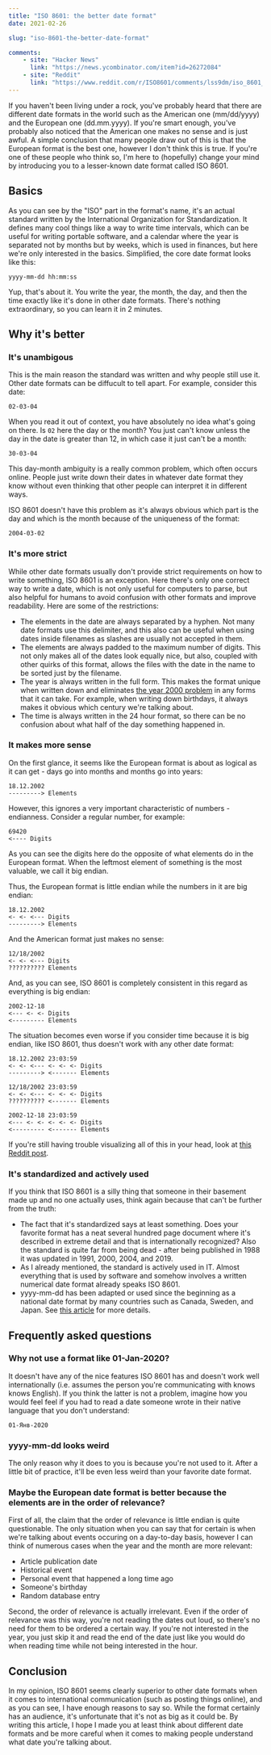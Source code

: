 ```yaml
---
title: "ISO 8601: the better date format"
date: 2021-02-26

slug: "iso-8601-the-better-date-format"

comments:
    - site: "Hacker News"
      link: "https://news.ycombinator.com/item?id=26272084"
    - site: "Reddit"
      link: "https://www.reddit.com/r/ISO8601/comments/lss9dm/iso_8601_the_better_date_format/"
---
```


If you haven't been living under a rock, you've probably heard that
there are different date formats in the world such as the American one
(mm/dd/yyyy) and the European one (dd.mm.yyyy). If you're smart
enough, you've probably also noticed that the American one makes no
sense and is just awful. A simple conclusion that many people draw out
of this is that the European format is the best one, however I don't
think this is true. If you're one of these people who think so, I'm
here to (hopefully) change your mind by introducing you to a
lesser-known date format called ISO 8601.

## Basics

As you can see by the "ISO" part in the format's name, it's an actual
standard written by the International Organization for
Standardization. It defines many cool things like a way to write time
intervals, which can be useful for writing portable software, and a
calendar where the year is separated not by months but by weeks, which
is used in finances, but here we're only interested in the basics.
Simplified, the core date format looks like this:

```
yyyy-mm-dd hh:mm:ss
```

Yup, that's about it. You write the year, the month, the day, and then
the time exactly like it's done in other date formats. There's nothing
extraordinary, so you can learn it in 2 minutes.

## Why it's better

### It's unambigous

This is the main reason the standard was written and why people still
use it. Other date formats can be diffucult to tell apart. For
example, consider this date:

```
02-03-04
```

When you read it out of context, you have absolutely no idea what's
going on there. Is `02` here the day or the month? You just can't know
unless the day in the date is greater than 12, in which case it just
can't be a month:

```
30-03-04
```

This day-month ambiguity is a really common problem, which often
occurs online. People just write down their dates in whatever date
format they know without even thinking that other people can interpret
it in different ways.

ISO 8601 doesn't have this problem as it's always obvious which part
is the day and which is the month because of the uniqueness of the
format:

```
2004-03-02
```

### It's more strict

While other date formats usually don't provide strict requirements on
how to write something, ISO 8601 is an exception. Here there's only
one correct way to write a date, which is not only useful for
computers to parse, but also helpful for humans to avoid confusion
with other formats and improve readability. Here are some of the
restrictions:

* The elements in the date are always separated by a hyphen. Not many
  date formats use this delimiter, and this also can be useful when
  using dates inside filenames as slashes are usually not accepted in
  them.
* The elements are always padded to the maximum number of digits. This
  not only makes all of the dates look equally nice, but also, coupled
  with other quirks of this format, allows the files with the date in
  the name to be sorted just by the filename.
* The year is always written in the full form. This makes the format
  unique when written down and  eliminates [the year 2000 problem] in
  any forms that it can take. For example, when writing down
  birthdays, it always makes it obvious which century we're talking
  about.
* The time is always written in the 24 hour format, so there can be no
  confusion about what half of the day something happened in.

[the year 2000 problem]: https://en.wikipedia.org/wiki/Year_2000_problem

### It makes more sense

On the first glance, it seems like the European format is about as
logical as it can get - days go into months and months go into years:

```
18.12.2002
---------> Elements
```

However, this ignores a very important characteristic of numbers -
endianness. Consider a regular number, for example:

```
69420
<---- Digits
```

As you can see the digits here do the opposite of what elements do in
the European format. When the leftmost element of something is the
most valuable, we call it big endian.

Thus, the European format is little endian while the numbers in it are
big endian:

```
18.12.2002
<- <- <--- Digits
---------> Elements
```

And the American format just makes no sense:

```
12/18/2002
<- <- <--- Digits
?????????? Elements
```

And, as you can see, ISO 8601 is completely consistent in this regard
as everything is big endian:

```
2002-12-18
<--- <- <- Digits
<--------- Elements
```

The situation becomes even worse if you consider time because it is
big endian, like ISO 8601, thus doesn't work with any other date
format:

```
18.12.2002 23:03:59
<- <- <--- <- <- <- Digits
---------> <------- Elements

12/18/2002 23:03:59
<- <- <--- <- <- <- Digits
?????????? <------- Elements

2002-12-18 23:03:59
<--- <- <- <- <- <- Digits
<--------- <------- Elements
```

If you're still having trouble visualizing all of this in your head,
look at [this Reddit post].

[this Reddit post]: https://www.reddit.com/r/ISO8601/comments/ln33j2/datetime_format_by_region_visualised_v3_thanks/

### It's standardized and actively used

If you think that ISO 8601 is a silly thing that someone in their
basement made up and no one actually uses, think again because that
can't be further from the truth:

* The fact that it's standardized says at least something. Does your
  favorite format has a neat several hundred page document where it's
  described in extreme detail and that is internationally recognized?
  Also the standard is quite far from being dead - after being
  published in 1988 it was updated in 1991, 2000, 2004, and 2019.
* As I already mentioned, the standard is actively used in IT.
  Almost everything that is used by software and somehow involves a
  written numerical date format already speaks ISO 8601.
* yyyy-mm-dd has been adapted or used since the beginning as a
  national date format by many countries such as Canada, Sweden, and
  Japan. See [this article] for more details.

[this article]: https://en.wikipedia.org/wiki/Date_format_by_country

## Frequently asked questions

### Why not use a format like 01-Jan-2020?

It doesn't have any of the nice features ISO 8601 has and doesn't work
well internationally (i.e. assumes the person you're communicating
with knows knows English). If you think the latter is not a problem,
imagine how you would feel feel if you had to read a date someone
wrote in their native language that you don't understand:

```
01-Янв-2020
```

### yyyy-mm-dd looks weird

The only reason why it does to you is because you're not used to it.
After a little bit of practice, it'll be even less weird than your
favorite date format.

### Maybe the European date format is better because the elements are in the  order of relevance?

First of all, the claim that the order of relevance is little endian
is quite questionable. The only situation when you can say that for
certain is when we're talking about events occuring on a day-to-day
basis, however I can think of numerous cases when the year and the
month are more relevant:

* Article publication date
* Historical event
* Personal event that happened a long time ago
* Someone's birthday
* Random database entry

Second, the order of relevance is actually irrelevant. Even if the
order of relevance was this way, you're not reading the dates out
loud, so there's no need for them to be ordered a certain way. If
you're not interested in the year, you just skip it and read the end
of the date just like you would do when reading time while not being
interested in the hour.

## Conclusion

In my opinion, ISO 8601 seems clearly superior to other date formats
when it comes to international communication (such as posting things
online), and as you can see, I have enough reasons to say so. While
the format certainly has an audience, it's unfortunate that it's not
as big as it could be. By writing this article, I hope I made you at
least think about different date formats and be more careful when it
comes to making people understand what date you're talking about.
